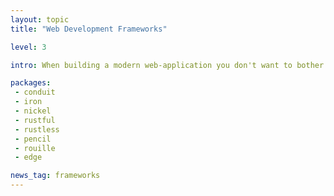 ```yaml
---
layout: topic
title: "Web Development Frameworks"

level: 3

intro: When building a modern web-application you don't want to bother on how to parse the http-header or where the route is supposed to be dispatched to. Frameworks offer exactly those features and make it quick'n'easy to build your specific app on the web-stack.

packages:
 - conduit
 - iron
 - nickel
 - rustful
 - rustless
 - pencil
 - rouille
 - edge

news_tag: frameworks
---
```


